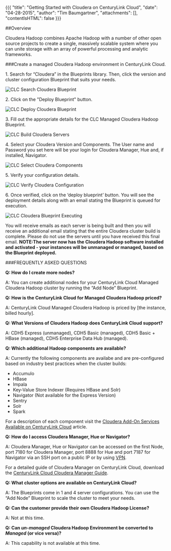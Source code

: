 {{{
  "title": "Getting Started with Cloudera on CenturyLink Cloud",
  "date": "04-28-2015",
  "author": "Tim Baumgartner",
  "attachments": [],
  "contentIsHTML": false
}}}

##Overview

Cloudera Hadoop combines Apache Hadoop with a number of other open source projects to create a single, massively scalable system where you can unite storage with an array of powerful processing and analytic frameworks.

###Create a managed Cloudera Hadoop environment in CenturyLink Cloud.

1\. Search for “Cloudera” in the Blueprints library. Then, click the version and cluster configuration Blueprint that suits your needs.

![CLC Search Cloudera Blueprint](../images/Cloudera/Cloudera_Article_1.png)

2\. Click on the "Deploy Blueprint" button.

![CLC Deploy Cloudera Blueprint](../images/Cloudera/Cloudera_Article_2.png)

3\. Fill out the appropriate details for the CLC Managed Cloudera Hadoop Blueprint.

![CLC Build Cloudera Servers](../images/Cloudera/Cloudera_Article_3.png)

4\. Select your Cloudera Version and Components.
The User name and Password you set here will be your login for Cloudera Manager, Hue and, if installed, Navigator.

![CLC Select Cloudera Components](../images/Cloudera/Cloudera_Article_4.PNG)

5\. Verify your configuration details.

![CLC Verify Cloudera Configuration](../images/Cloudera/Cloudera_Article_5.PNG)

6\. Once verified, click on the ‘deploy blueprint’ button.
You will see the deployment details along with an email stating the Blueprint is queued for execution.

![CLC Cloudera Blueprint Executing](../images/Cloudera/Cloudera_Article_6.png)

You will receive emails as each server is being built and then you will receive an additional email stating that the entire Cloudera cluster build is complete. Please do not use the servers until you have received this final email.
**NOTE:The server now has the Cloudera Hadoop software installed and activated - your instances will be unmanaged or managed, based on the Blueprint deployed.**

###FREQUENTLY ASKED QUESTIONS

**Q: How do I create more nodes?**

A: You can create additional nodes for your CenturyLink Cloud Managed Cloudera Hadoop cluster by running the “Add Node” Blueprint.

**Q: How is the CenturyLink Cloud for Managed Cloudera Hadoop priced?**

A: CenturyLink Cloud Managed Cloudera Hadoop is priced by [the instance, billed hourly].

**Q: What Versions of Cloudera Hadoop does CenturyLink Cloud support?**

A: CDH5 Express (unmanaged), CDH5 Basic (managed), CDH5 Basic + HBase (managed), CDH5 Enterprise Data Hub (managed).

**Q: Which additional Hadoop components are available?**

A: Currently the following components are availabe and are pre-configured based on industry best practices when the cluster builds:

* Accumulo
* HBase
* Impala
* Key-Value Store Indexer (Requires HBase and Solr)
* Navigator (Not available for the Express Version)
* Sentry
* Solr
* Spark

For a description of each component visit the [Cloudera Add-On Services Available on CenturyLink Cloud](Cloudera-Add-On-Services-Available-on-CenturyLink-Cloud.md) article.

**Q: How do I access Cloudera Manager, Hue or Navigator?**

A: Cloudera Manager, Hue or Navigator can be accessed on the first Node, port 7180 for Cloudera Manager, port 8888 for Hue and port 7187 for Navigator via an SSH port on a public IP or by using [VPN](../Network/how-to-configure-client-vpn.md).

For a detailed guide of Cloudera Manager on CenturyLink Cloud, download the [CenturyLink Cloud Cloudera Manager Guide](https://www.centurylinkcloud.com/knowledge-base/attachments/CenturyLink_Cloudera_Manager_Guide_11032014.pdf/).

**Q: What cluster options are available on CenturyLink Cloud?**

A: The Blueprints come in 1 and 4 server configurations. You can use the “Add Node” Blueprint to scale the cluster to meet your needs.

**Q: Can the customer provide their own Cloudera Hadoop License?**

A: Not at this time.

**Q: Can *un-managed* Cloudera Hadoop Environment be converted to *Managed* (or vice versa)?**

A: This capability is not available at this time.
